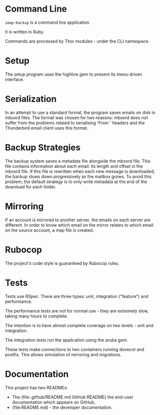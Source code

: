 # Command Line

`imap-backup` is a command line application.

It is written in Ruby.

Commands are processed by Thor modules -
under the CLI namespace.

# Setup

The setup program uses the highline gem to
present its menu-driven interface.

# Serialization

In an attempt to use a standard format,
the program saves emails on disk in mboxrd
files.
The format was chosen for two reasons:
mboxrd does not suffer from the problems related to
serialising 'From ' headers and
the Thunderbird email client uses this format.

# Backup Strategies

The backup system saves a metadata file alongside
the mboxrd file.
This file contains information about each email:
its length and offset in the mboxrd file.
If this file is rewritten when each new message is downloaded,
the backup slows down progressively as the mailbox grows.
To avoid this problem, the default strategy is to only write
metadata at the end of the download for each folder.

# Mirroring

If an account is mirrored to another server,
the emails on each server are different.
In order to know which email on the mirror relates to
which email on the source account,
a map file is created.

# Rubocop

The project's code style is guaranteed by Rubocop rules.

# Tests

Tests use RSpec. There are three types:
unit, integration ("feature") and performance.

The performance tests are not for normal use -
they are extremely slow, taking many hours to complete.

The intention is to have almost complete coverage
on two levels - unit and integration.

The integration tests run the application using the
aruba gem.

These tests make connections to two containers
running dovecot and postfix. This allows simulation
of mirroring and migrations.

# Documentation

This project has two READMEs:

* The {file:.github/README.md GitHub README} the end-user documentation which appears
  on GitHub,
* {file:README.md} - the developer documentation.
